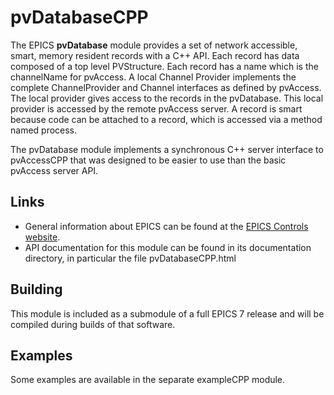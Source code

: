 # pvDatabaseCPP

The EPICS **pvDatabase** module provides a set of network accessible, smart, memory resident records with a C++ API. Each record has data composed of a top level PVStructure. Each record has a name which is the channelName for pvAccess. A local Channel Provider implements the complete ChannelProvider and Channel interfaces as defined by pvAccess. The local provider gives access to the records in the pvDatabase. This local provider is accessed by the remote pvAccess server. A record is smart because code can be attached to a record, which is accessed via a method named process.

The pvDatabase module implements a synchronous C++ server interface to pvAccessCPP that was designed to be easier to use than the basic pvAccess server API.

## Links

- General information about EPICS can be found at the
  [EPICS Controls website](https://epics-controls.org).
- API documentation for this module can be found in its
  documentation directory, in particular the file
  pvDatabaseCPP.html

## Building

This module is included as a submodule of a full EPICS 7 release and will be compiled during builds of that software.

## Examples

Some examples are available in the separate exampleCPP module.
